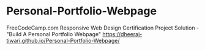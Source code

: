# Personal-Portfolio-Webpage
FreeCodeCamp.com Responsive Web Design Certification Project Solution - "Build A Personal Portfolio Webpage"
https://dheeraj-tiwari.github.io/Personal-Portfolio-Webpage/
